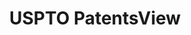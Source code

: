 ---
layout: default
bigquery: https://console.cloud.google.com/bigquery?p=patents-public-data&d=patentsview&page=dataset
citation: Attribution should be given to PatentsView for use, distribution, or derivative
  works.
code: https://github.com/CSSIP-AIR/PatentsView-Code-Snippets/
contributors: USPTO
cost: None
description: 'PatentsView includes US patent data including raw data (summaries, applications,
  pregrant applications), disambugations of inventors and assignees, and inventor
  gender estimates.  Also foreign priority data, # of figures and sheets, and government
  interest statements.'
documentation: https://patentsview.org/query/builder-faqs
last_edit: 04/11/2022, 06:54:56
location: https://patentsview.org/
maintained_by: USPTO
record_creation_timestamp: 12/2/2020 17:20:46
schema_fields:
- subclass
- role
- disamb_inventor_id_20200331
- relkind
- ipc_class
- lawyer_id
- term_extension
- name_first
- level_two
- contract_award_number
- dependent
- id
- latin_name
- disamb_inventor_id_20170307
- subclass_id
- county_fips
- date
- main_group
- city
- sector_title
- disamb_inventor_id_20190312
- number
- category_id
- num
- field_id
- symbol_position
- state
- rawassignee_id
- disamb_inventor_id_20171226
- longitude
- disamb_inventor_id_20191008
- num_sheets
- disamb_assignee_id_20190820
- gi_statement
- field_title
- uuid
- attribution_status
- location_id
- level_three
- classification_value
- num_claims
- subgroup_id
- lapse_of_patent
- sequence
- abstract
- designation
- latlong
- group_id
- disamb_inventor_id_20201229
- country
- disamb_inventor_id_20171003
- disamb_inventor_id_20200929
- citation_id
- text
- rawinventor_id
- status
- exemplary
- term_grant
- classification_data_source
- fname
- series_code
- f371_date
- application_id
- name_last
- ipc_version_indicator
- disamb_assignee_id_20181127
- disamb_assignee_id_20191231
- applicant_type
- action_date
- length
- disclaimer_date
- organization
- category
- county
- kind
- subcategory_id
- doctype
- patent_id
- publication_number
- rule_47
- organization_id
- disamb_assignee_id_20200630
- inventor_id
- state_fips
- section_id
- mainclass_id
- disamb_inventor_id_20170808
- num_figures
- lname
- disamb_assignee_id_20191008
- _371_date
- type
- disamb_inventor_id_20190820
- variety
- group
- classification_status
- disamb_assignee_id_20200929
- disamb_inventor_id_20181127
- rawlocation_id
- subsection_id
- subgroup
- section
- male_flag
- title
- disamb_inventor_id_20200630
- disamb_inventor_id_20191231
- name
- f102_date
- disamb_assignee_id_20200331
- rel_id
- doc_type
- country_transformed
- withdrawn
- disamb_inventor_id_20180528
- filename
- term_disclaimer
- male
- latitude
- deceased
- reldocno
- disamb_assignee_id_20190312
- assignee_id
- _102_date
- level_one
- classification_level
shortname: patentsview
tags:
- disambiguation
- United States
- gender
terms_of_use: Creative Commons Attribution 4.0 International License.
timeframe: 1963-1999
title: USPTO PatentsView
uuid: cf1780b1-e265-4e49-8d1d-83b9cfe0fd9a
---
